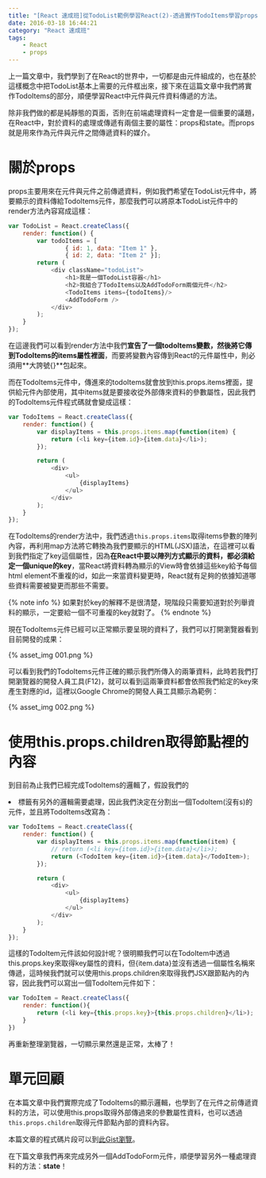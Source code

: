 ```yaml
---
title: "[React 速成班]從TodoList範例學習React(2)-透過實作TodoItems學習props"
date: 2016-03-18 16:44:21
category: "React 速成班"
tags:
    - React
    - props
---
```


上一篇文章中，我們學到了在React的世界中，一切都是由元件組成的，也在基於這樣概念中把TodoList基本上需要的元件框出來，接下來在這篇文章中我們將實作TodoItems的部分，順便學習React中元件與元件資料傳遞的方法。

<!-- more -->

除非我們做的都是純靜態的頁面，否則在前端處理資料一定會是一個重要的議題，在React中，對於資料的處理或傳遞有兩個主要的屬性：props和state。而props就是用來作為元件與元件之間傳遞資料的媒介。

# 關於props

props主要用來在元件與元件之前傳遞資料，例如我們希望在TodoList元件中，將要顯示的資料傳給TodoItems元件，那麼我們可以將原本TodoList元件中的render方法內容寫成這樣：

```javascript
var TodoList = React.createClass({
    render: function() {
        var todoItems = [
                { id: 1, data: "Item 1" },
                { id: 2, data: "Item 2" }];
        return (
            <div className="todoList">
                <h1>我是一個TodoList容器</h1>
                <h2>我組合了TodoItems以及AddTodoForm兩個元件</h2>
                <TodoItems items={todoItems}/>
                <AddTodoForm />
            </div>
        );
    }
});
```

在這邊我們可以看到render方法中我們**宣告了一個todoItems變數，然後將它傳到TodoItems的items屬性裡面**，而要將變數內容傳到React的元件屬性中，則必須用**大誇號{}**包起來。

而在TodoItems元件中，傳進來的todoItems就會放到this.props.items裡面，提供給元件內部使用，其中items就是要接收從外部傳來資料的參數屬性，因此我們的TodoItems元件程式碼就會變成這樣：

```javascript
var TodoItems = React.createClass({
    render: function() {
        var displayItems = this.props.items.map(function(item) {
            return (<li key={item.id}>{item.data}</li>);
        });

        return (
            <div>
                <ul>
                    {displayItems}
                </ul>
            </div>
        );
    }
});
```

在TodoItems的render方法中，我們透過`this.props.items`取得items參數的陣列內容，再利用map方法將它轉換為我們要顯示的HTML(JSX)語法，在這裡可以看到我們指定了key這個屬性，因為**在React中要以陣列方式顯示的資料，都必須給定一個unique的key**，當React將資料轉為顯示的View時會依據這些key給予每個html element不重複的id，如此一來當資料變更時，React就有足夠的依據知道哪些資料需要被變更而那些不需要。

{% note info %}
如果對於key的解釋不是很清楚，現階段只需要知道對於列舉資料的顯示，一定要給一個不可重複的key就對了。
{% endnote %}

現在TodoItems元件已經可以正常顯示要呈現的資料了，我們可以打開瀏覽器看到目前開發的成果：

{% asset_img 001.png %}

可以看到我們的TodoItems元件正確的顯示我們所傳入的兩筆資料，此時若我們打開瀏覽器的開發人員工具(F12)，就可以看到這兩筆資料都會依照我們給定的key來產生對應的id，這裡以Google Chrome的開發人員工具顯示為範例：

{% asset_img 002.png %}

# 使用this.props.children取得節點裡的內容

到目前為止我們已經完成TodoItems的邏輯了，假設我們的<li>標籤有另外的邏輯需要處理，因此我們決定在分割出一個TodoItem(沒有s)的元件，並且將TodoItems改寫為：

```javascript
var TodoItems = React.createClass({
    render: function() {
        var displayItems = this.props.items.map(function(item) {
            // return (<li key={item.id}>{item.data}</li>);
            return (<TodoItem key={item.id}>{item.data}</TodoItem>);
        });

        return (
            <div>
                <ul>
                    {displayItems}
                </ul>
            </div>
        );
    }
});
```

這樣的TodoItem元件該如何設計呢？很明顯我們可以在TodoItem中透過this.props.key來取得key屬性的資料，但{item.data}並沒有透過一個屬性名稱來傳遞，這時候我們就可以使用this.props.children來取得我們JSX跟節點內的內容，因此我們可以寫出一個TodoItem元件如下：

```javascript
var TodoItem = React.createClass({
    render: function(){
        return (<li key={this.props.key}>{this.props.children}</li>);
    }
})
```

再重新整理瀏覽器，一切顯示果然還是正常，太棒了！

# 單元回顧

在本篇文章中我們實際完成了TodoItems的顯示邏輯，也學到了在元件之前傳遞資料的方法，可以使用this.props取得外部傳過來的參數屬性資料，也可以透過`this.props.children`取得元件節點內部的資料內容。

本篇文章的程式碼片段可以到[此Gist瀏覽](https://gist.github.com/wellwind/4888cb39f3e14c3022bd)。

在下篇文章我們再來完成另外一個AddTodoForm元件，順便學習另外一種處理資料的方法：**state**！

